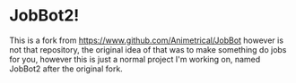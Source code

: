 # JobBot2!

This is a fork from https://www.github.com/Animetrical/JobBot however is not that repository, the original idea of that was to make something do jobs for you, however this is just a normal project I'm working on, named JobBot2 after the original fork.
